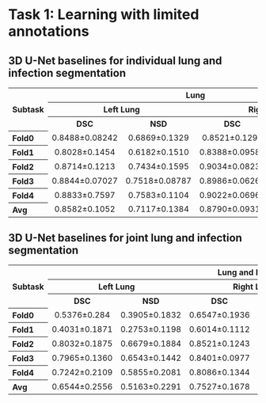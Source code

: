 # Task 1: Learning with limited annotations

## 3D U-Net baselines for individual lung and infection segmentation

<table>
<tr>
    <th rowspan="3" align="left">Subtask<br/>
    <th colspan="4"><center>Lung</td>
    <th colspan="2" rowspan="2"><center>Infection</td>
</tr>
<tr>
    <th colspan="2"><center>Left Lung</td>
    <th colspan="2"><center>Right Lung</td>
</tr>
<tr>
    <th><center>DSC</td>
    <th><center>NSD</td>
    <th><center>DSC</td>
    <th><center>NSD</td>
    <th><center>DSC</td>
    <th><center>NSD</td>
</tr>
<tr>
    <th align="left">Fold0</td>
    <td><center>0.8488±0.08242</td>
    <td><center>0.6869±0.1329</td>
    <td><center>0.8521±0.1299</td>
    <td><center>0.7055±0.1578</td>
    <td><center>0.6808±0.2049</td>
    <td><center>0.7088±0.2130</td>
</tr>
<tr>
    <th align="left">Fold1</td>
    <td><center>0.8028±0.1454</td>
    <td><center>0.6182±0.1510</td>
    <td><center>0.8388±0.09582</td>
    <td><center>0.6825±0.09003</td>
    <td><center>0.7132±0.2053</td>
    <td><center>0.7182±0.2296</td>
</tr>
<tr>
    <th align="left">Fold2</td>
    <td><center>0.8714±0.1213</td>
    <td><center>0.7434±0.1595</td>
    <td><center>0.9034±0.08237</td>
    <td><center>0.7845±0.1195</td>
    <td><center>0.6618±0.2168</td>
    <td><center>0.7171±0.2415</td>
</tr>
<tr>
    <th align="left">Fold3</td>
    <td><center>0.8844±0.07027</td>
    <td><center>0.7518±0.08787</td>
    <td><center>0.8986±0.06260</td>
    <td><center>0.7845±0.07952</td>
    <td><center>0.6813±0.231</td>
    <td><center>0.7084±0.2706</td>
</tr>
<tr>
    <th align="left">Fold4</td>
    <td><center>0.8833±0.7597</td>
    <td><center>0.7583±0.1104</td>
    <td><center>0.9022±0.06963</td>
    <td><center>0.7831±0.1020</td>
    <td><center>0.6267±0.2689</td>
    <td><center>0.6493±0.2823</td>
</tr> 
<tr>
    <th align="left">Avg</td>
    <td><center>0.8582±0.1052</td>
    <td><center>0.7117±0.1384</td>
    <td><center>0.8790±0.09315</td>
    <td><center>0.7480±0.1191</td>
    <td><center>0.6728±0.2227</td>
    <td><center>0.7004±0.2437</td>
</tr>        
</table>


## 3D U-Net baselines for joint lung and infection segmentation

<table>
<tr>
    <th rowspan="3" align="left">Subtask<br/>
    <th colspan="6"><center>Lung and Infection</td>
</tr>
<tr>
    <th colspan="2"><center>Left Lung</td>
    <th colspan="2"><center>Right Lung</td>
    <th colspan="2"><center>Infection</td>
</tr>
<tr>
    <th><center>DSC</td>
    <th><center>NSD</td>
    <th><center>DSC</td>
    <th><center>NSD</td>
    <th><center>DSC</td>
    <th><center>NSD</td>
</tr>
<tr>
    <th align="left">Fold0</td>
    <td><center>0.5376±0.284</td>
    <td><center>0.3905±0.1832</td>
    <td><center>0.6547±0.1936</td>
    <td><center>0.4736±0.1426</td>
    <td><center>0.6543±0.2388</td>
    <td><center>0.6815±0.232</td>
</tr>
<tr>
    <th align="left">Fold1</td>
    <td><center>0.4031±0.1871</td>
    <td><center>0.2753±0.1198</td>
    <td><center>0.6014±0.1112</td>
    <td><center>0.4171±0.0994</td>
    <td><center>0.6471±0.2183</td>
    <td><center>0.6055±0.2511</td>
</tr>
<tr>
    <th align="left">Fold2</td>
    <td><center>0.8032±0.1875</td>
    <td><center>0.6679±0.1884</td>
    <td><center>0.8521±0.1243</td>
    <td><center>0.6862±0.1506</td>
    <td><center>0.6069±0.276</td>
    <td><center>0.6245±0.289</td>
</tr>
<tr>
    <th align="left">Fold3</td>
    <td><center>0.7965±0.1360</td>
    <td><center>0.6543±0.1442</td>
    <td><center>0.8401±0.0977</td>
    <td><center>0.6770±0.1304</td>
    <td><center>0.6198±0.2787</td>
    <td><center>0.6532±0.2891</td>
</tr>
<tr>
    <th align="left">Fold4</td>
    <td><center>0.7242±0.2109</td>
    <td><center>0.5855±0.2081</td>
    <td><center>0.8086±0.1344</td>
    <td><center>0.6340±0.1586</td>
    <td><center>0.5138±0.3015</td>
    <td><center>0.5186±0.3101</td>
</tr> 
<tr>
    <th align="left">Avg</td>
    <td><center>0.6544±0.2556</td>
    <td><center>0.5163±0.2291</td>
    <td><center>0.7527±0.1678</td>
    <td><center>0.5789±0.1746</td>
    <td><center>0.6078±0.2628</td>
    <td><center>0.6159±0.2748</td>
</tr>        
</table>
